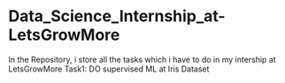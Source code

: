 # Data_Science_Internship_at-LetsGrowMore
In the Repository, i store all the tasks which i have to do in my intership at LetsGrowMore
Task1: DO supervised ML at Iris Dataset
